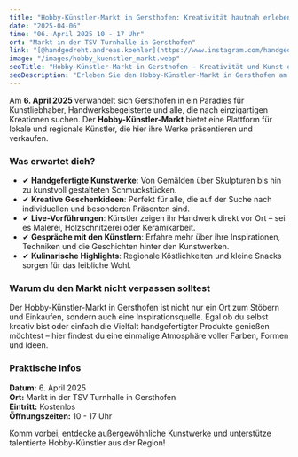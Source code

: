 ```yaml
---
title: "Hobby-Künstler-Markt in Gersthofen: Kreativität hautnah erleben"
date: "2025-04-06"
time: "06. April 2025 10 - 17 Uhr"
ort: "Markt in der TSV Turnhalle in Gersthofen"
link: "[@handgedreht.andreas.koehler](https://www.instagram.com/handgedreht.andreas.koehler/p/DGD0MB0oDNi/==)"
image: "/images/hobby_kuenstler_markt.webp"
seoTitle: "Hobby-Künstler-Markt in Gersthofen – Kreativität und Kunst entdecken"
seoDescription: "Erleben Sie den Hobby-Künstler-Markt in Gersthofen am 6. April 2025. Entdecken Sie kreative Werke von Künstlern, handgefertigte Kunstgegenstände und lassen Sie sich von der Vielfalt der Kunstszene inspirieren."
---
```


Am **6. April 2025** verwandelt sich Gersthofen in ein Paradies für Kunstliebhaber, Handwerksbegeisterte und alle, die nach einzigartigen Kreationen suchen. Der **Hobby-Künstler-Markt** bietet eine Plattform für lokale und regionale Künstler, die hier ihre Werke präsentieren und verkaufen.

### **Was erwartet dich?**
- ✔ **Handgefertigte Kunstwerke**: Von Gemälden über Skulpturen bis hin zu kunstvoll gestalteten Schmuckstücken.
- ✔ **Kreative Geschenkideen**: Perfekt für alle, die auf der Suche nach individuellen und besonderen Präsenten sind.
- ✔ **Live-Vorführungen**: Künstler zeigen ihr Handwerk direkt vor Ort – sei es Malerei, Holzschnitzerei oder Keramikarbeit.
- ✔ **Gespräche mit den Künstlern**: Erfahre mehr über ihre Inspirationen, Techniken und die Geschichten hinter den Kunstwerken.
- ✔ **Kulinarische Highlights**: Regionale Köstlichkeiten und kleine Snacks sorgen für das leibliche Wohl.

### **Warum du den Markt nicht verpassen solltest**
Der Hobby-Künstler-Markt in Gersthofen ist nicht nur ein Ort zum Stöbern und Einkaufen, sondern auch eine Inspirationsquelle. Egal ob du selbst kreativ bist oder einfach die Vielfalt handgefertigter Produkte genießen möchtest – hier findest du eine einmalige Atmosphäre voller Farben, Formen und Ideen.

### **Praktische Infos**
**Datum:** 6. April 2025  
**Ort:** Markt in der TSV Turnhalle in Gersthofen  
**Eintritt:** Kostenlos  
**Öffnungszeiten:** 10 - 17 Uhr  

Komm vorbei, entdecke außergewöhnliche Kunstwerke und unterstütze talentierte Hobby-Künstler aus der Region!
